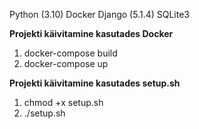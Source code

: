 Python (3.10)
Docker
Django (5.1.4)
SQLite3

**Projekti käivitamine kasutades Docker**
1) docker-compose build
2) docker-compose up

**Projekti käivitamine kasutades setup.sh**
1) chmod +x setup.sh
2) ./setup.sh

